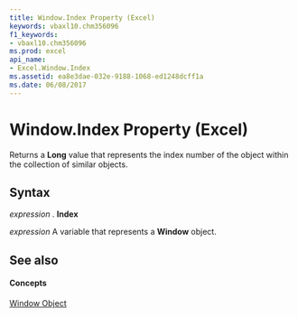 ```yaml
---
title: Window.Index Property (Excel)
keywords: vbaxl10.chm356096
f1_keywords:
- vbaxl10.chm356096
ms.prod: excel
api_name:
- Excel.Window.Index
ms.assetid: ea8e3dae-032e-9188-1068-ed1248dcff1a
ms.date: 06/08/2017
---
```



# Window.Index Property (Excel)

Returns a **Long** value that represents the index number of the object within the collection of similar objects.


## Syntax

 _expression_ . **Index**

 _expression_ A variable that represents a **Window** object.


## See also


#### Concepts


[Window Object](window-object-excel.md)

